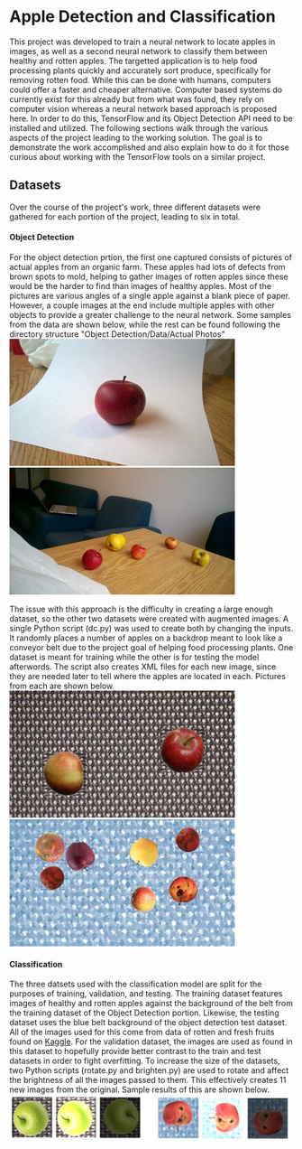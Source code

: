 # Apple Detection and Classification
This project was developed to train a neural network to locate apples in images, as well as a second neural network to classify them between healthy and rotten apples. The targetted application is to help food processing plants quickly and accurately sort produce, specifically for removing rotten food. While this can be done with humans, computers could offer a faster and cheaper alternative. Computer based systems do currently exist for this already but from what was found, they rely on computer vision whereas a neural network based approach is proposed here. In order to do this, TensorFlow and its Object Detection API need to be installed and utilized. The following sections walk through the various aspects of the project leading to the working solution. The goal is to demonstrate the work accomplished and also explain how to do it for those curious about working with the TensorFlow tools on a similar project.

## Datasets
Over the course of the project's work, three different datasets were gathered for each portion of the project, leading to six in total. 

#### Object Detection
For the object detection prtion, the first one captured consists of pictures of actual apples from an organic farm. These apples had lots of defects from brown spots to mold, helping to gather images of rotten apples since these would be the harder to find than images of healthy apples. Most of the pictures are various angles of a single apple against a blank piece of paper. However, a couple images at the end include multiple apples with other objects to provide a greater challenge to the neural network. Some samples from the data are shown below, while the rest can be found following the directory structure "Object Detection/Data/Actual Photos"<br/>
![Detection Dataset 1](https://github.com/k-eato/AppleResearch/blob/master/Object%20Detection/Data/Actual%20Photos/0.jpg)
![Detection Dataset 1](https://github.com/k-eato/AppleResearch/blob/master/Object%20Detection/Data/Actual%20Photos/101.jpg)<br/>

The issue with this approach is the difficulty in creating a large enough dataset, so the other two datasets were created with augmented images. A single Python script (dc.py) was used to create both by changing the inputs. It randomly places a number of apples on a backdrop meant to look like a conveyor belt due to the project goal of helping food processing plants. One dataset is meant for training while the other is for testing the model afterwords. The script also creates XML files for each new image, since they are needed later to tell where the apples are located in each. Pictures from each are shown below.<br/>
![Detection Dataset 2](https://github.com/k-eato/AppleResearch/blob/master/Object%20Detection/Data/Training/200.jpg)
![Detection Dataset 3](https://github.com/k-eato/AppleResearch/blob/master/Object%20Detection/Data/Testing/19.jpg)<br/>

#### Classification
The three datsets used with the classification model are split for the purposes of training, validation, and testing. The training dataset features images of healthy and rotten apples against the background of the belt from the training dataset of the Object Detection portion. Likewise, the testing dataset uses the blue belt background of the object detection test dataset. All of the images used for this come from data of rotten and fresh fruits found on [Kaggle](https://www.kaggle.com/sriramr/fruits-fresh-and-rotten-for-classification). For the validation dataset, the images are used as found in this dataset to hopefully provide better contrast to the train and test datasets in order to fight overfitting. To increase the size of the datasets, two Python scripts (rotate.py and brighten.py) are used to rotate and affect the brightness of all the images passed to them. This effectively creates 11 new images from the original. Sample results of this are shown below.<br/>
![Classification Data](https://github.com/k-eato/AppleResearch/blob/master/Classification/Data/augmentation_results.JPG)<br/>

